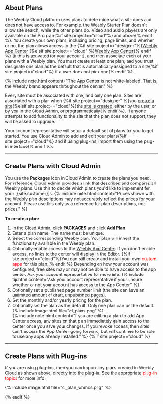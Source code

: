 ## About Plans

The Weebly Cloud platform uses plans to determine what a site does and does not have access to. For example, the Weebly Starter Plan doesn't allow site search, while the other plans do. Video and audio players are only available on the Pro plan{%if site.project=="cloud"%} and above{% endif %}. You create your own plans, including pricing, page limits, and whether or not the plan allows access to the {%if site.project=="designer"%}[Weebly App Center](ds_gs_apps.html) {%elsif site.project=="cloud" %}[Weebly App Center](cl_gs_apps.html){% endif %} (if this is activated for your account), and then associate each of your plans with a Weebly plan. You must create at least one plan, and you must designate one plan as the default that is automatically assigned to a site{%if site.project=="cloud"%} if a user does not pick one{% endif %}.

{% include note.html content="The App Center is not white-labeled. That is, the Weebly brand appears throughout the center." %}

Every site must be associated with one, and only one plan. Sites are associated with a plan when {%if site.project=="designer" %}you [create a site](ds_gs_sites.html){%elsif site.project=="cloud"%}the [site is created](cl_gs_sites.html), either by the user, or by you in the Cloud Admin, or programmatically{% endif %}. If anyone attempts to add functionality to the site that the plan does not support, they will be asked to upgrade.

Your account representative will setup a default set of plans for you to get started. You use Cloud Admin to add and edit your plans{%if site.project=="cloud"%} and if using ﻿plug-ins, import them using the plug-in interface{% endif %}. ​
<hr>

## Create Plans with Cloud Admin

You use the **Packages** icon in Cloud Admin to create the plans you need. For reference, Cloud Admin provides a link that describes and compares all Weebly plans. Use this to decide which plans you'd like to implement for your {{site.customer}}s.
{% include note.html content="Prices shown with the Weebly plan descriptions may not accurately reflect the prices for your account. Please use this only as a reference for plan descriptions, not prices." %}

**To create a plan:**
1. In the [Cloud Admin](weeblycloud.com/admin), click **PACKAGES** and click **Add Plan**.
2. Enter a plan name. The name must be unique.
3. Select the corresponding Weebly plan. Your plan will inherit the functionality available in the Weebly plan.
4. Optionally enable access to the [Weebly App Center](www.weebly.com/app-center). If you don't enable access, no links to the center will display in the Editor. {%if site.project=="cloud"%}You can still create and install your own <span style="color: red">custom apps</span> for this plan.{% endif %} Depending on how your account was configured, free sites may or may not be able to have access to the app center. Ask your account representative for more info.
   {% include tip.html content="Ask your account representative if your unsure whether or not your account has access to the App Center." %}
5. Optionally set a published page number limit (the site can have an unlimited amount of draft, unpublished pages).
6. Set the monthly and/or yearly pricing for the plan.
7. Optionally set the plan as the default. Only one plan can be the default.
{% include image.html file="cl_plans.png" %}<br>
{% include note.html content="f you are editing a plan to add App Center access, any sites on that plan immediately gain access to the center once you save your changes. If you revoke access, then sites can't access the App Center going forward, but will continue to be able to use any apps already installed." %}
{% if site.project=="cloud" %}
<hr>

## Create Plans with Plug-ins

If you are using plug-ins, then you can import any plans created in Weebly Cloud as shown above, directly into the plug-in. See the appropriate <span style="color:red">plug-in topics</span> for more info.
<!-- TODO: add link -->
{% include image.html file="cl_plan_whmcs.png" %}

{% endif %}

